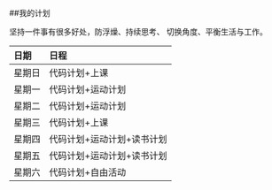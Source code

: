 ##我的计划

坚持一件事有很多好处，防浮燥、持续思考、 切换角度、平衡生活与工作。

日期|日程
:---------------|:---------------
星期日|代码计划+上课|
星期一|代码计划+运动计划|
星期二|代码计划+运动计划|
星期三|代码计划+上课|
星期四|代码计划+运动计划+读书计划|
星期五|代码计划+运动计划+读书计划|
星期六|代码计划+自由活动|